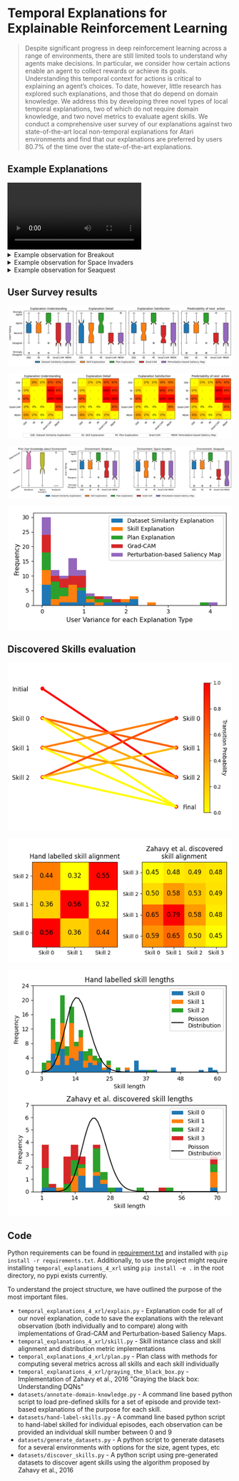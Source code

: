 
# Temporal Explanations for Explainable Reinforcement Learning

> Despite significant progress in deep reinforcement learning across a range of environments, there are still limited tools to understand why agents make decisions. In particular, we consider how certain actions enable an agent to collect rewards or achieve its goals. Understanding this temporal context for actions is critical to explaining an agent’s choices. To date, however, little research has explored such explanations, and those that do depend on domain knowledge. We address this by developing three novel types of local temporal explanations, two of which do not require domain knowledge, and two novel metrics to evaluate agent skills. We conduct a comprehensive user survey of our explanations against two state-of-the-art local non-temporal explanations for Atari environments and find that our explanations are preferred by users 80.7% of the time over the state-of-the-art explanations.

## Example Explanations

<video>
    <source src="user-survey/observation-explanations/contrastive-0.mp4">
</video>

<details>
<summary>Example observation for Breakout</summary>
<img src="analysis/figs/examples/Breakout/observation.png">

<details>
    <summary>Dataset Similarity Explanation</summary>
    <video>
        <source src="analysis/figs/examples/Breakout/dataset-similarity-explanation.mp4">
    </video>
</details>

<details>
    <summary>Skill Explanation</summary>
    <video>
        <source src="analysis/figs/examples/Breakout/skill-explanation.mp4">
    </video>
</details>
<details>
    <summary>Plan Explanation</summary>
    <video>
        <source src="analysis/figs/examples/Breakout/plan-explanation.mp4">
    </video>
</details>
<details>
    <summary>Grad-CAM Explanation</summary>
    <img src="analysis/figs/examples/Breakout/grad-cam.png">
</details>
<details>
    <summary>Perturbation-based Saliency Maps</summary>
    <img src="analysis/figs/examples/Breakout/perturbation-based-saliency-map.png">
</details>
</details>

<details>
<summary>Example observation for Space Invaders</summary>
<img src="analysis/figs/examples/SpaceInvaders/observation.png">

<details>
    <summary>Dataset Similarity Explanation</summary>
    <video>
        <source src="analysis/figs/examples/SpaceInvaders/dataset-similarity-explanation.mp4">
    </video>
</details>

<details>
    <summary>Skill Explanation</summary>
    <video>
        <source src="analysis/figs/examples/SpaceInvaders/skill-explanation.mp4">
    </video>
</details>
<details>
    <summary>Plan Explanation</summary>
    <video>
        <source src="analysis/figs/examples/SpaceInvaders/plan-explanation.mp4">
    </video>
</details>
<details>
    <summary>Grad-CAM Explanation</summary>
    <img src="analysis/figs/examples/SpaceInvaders/grad-cam.png">
</details>
<details>
    <summary>Perturbation-based Saliency Maps</summary>
    <img src="analysis/figs/examples/SpaceInvaders/perturbation-based-saliency-map.png">
</details>
</details>

<details>
<summary>Example observation for Seaquest</summary>
<img src="analysis/figs/examples/Seaquest/observation.png">

<details>
    <summary>Dataset Similarity Explanation</summary>
    <video>
        <source src="analysis/figs/examples/Seaquest/dataset-similarity-explanation.mp4">
    </video>
</details>

<details>
    <summary>Skill Explanation</summary>
    <video>
        <source src="analysis/figs/examples/Seaquest/skill-explanation.mp4">
    </video>
</details>
<details>
    <summary>Plan Explanation</summary>
    <video>
        <source src="analysis/figs/examples/Seaquest/plan-explanation.mp4">
    </video>
</details>
<details>
    <summary>Grad-CAM Explanation</summary>
    <img src="analysis/figs/examples/Seaquest/grad-cam.png">
</details>
<details>
    <summary>Perturbation-based Saliency Maps</summary>
    <img src="analysis/figs/examples/Seaquest/perturbation-based-saliency-map.png">
</details>
</details>


## User Survey results

![User rating](analysis/figs/survey/individual-evaluation.png)

![Comparative Rating](analysis/figs/survey/contrastive-evaluation.png)

![Environment Rating](analysis/figs/survey/environment-individual-evaluation.png)

![Explanation Variance](analysis/figs/survey/explanation-variances.png)

## Discovered Skills evaluation

![Example Plan](analysis/figs/quantitative/plan-directed-network-Breakout.png)

![Skill Alignment](analysis/figs/quantitative/skill-similarity-hand-zahavy-Breakout.png)

![Skill Length Distribution](analysis/figs/quantitative/skill-length-distribution-hand-zahavy-Breakout.png)

## Code

Python requirements can be found in [requirement.txt](requirements.txt) and installed with `pip install -r requirements.txt`. Additionally, to use the project might require installing `temporal_explanations_4_xrl` using `pip install -e .` in the root directory, no pypi exists currently.

To understand the project structure, we have outlined the purpose of the most important files.
* `temporal_explanations_4_xrl/explain.py` - Explanation code for all of our novel explanation, code to save the explanations with the relevant observation (both individually and to compare) along with implementations of Grad-CAM and Perturbation-based Saliency Maps.
* `temporal_explanations_4_xrl/skill.py` - Skill instance class and skill alignment and distribution metric implementations
* `temporal_explanations_4_xrl/plan.py` - Plan class with methods for computing several metrics across all skills and each skill individually
* `temporal_explanations_4_xrl/graying_the_black_box.py` - Implementation of Zahavy et al., 2016 "Graying the black box: Understanding DQNs"
* `datasets/annotate-domain-knowledge.py` - A command line based python script to load pre-defined skills for a set of episode and provide text-based explanations of the purpose for each skill.
* `datasets/hand-label-skills.py` - A command line based python script to hand-label skilled for individual episodes, each observation can be provided an individual skill number between 0 and 9
* `datasets/generate_datasets.py` - A python script to generate datasets for a several environments with options for the size, agent types, etc
* `datasets/discover_skills.py` - A python script using pre-generated datasets to discover agent skills using the algorithm proposed by Zahavy et al., 2016
